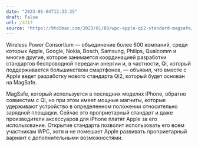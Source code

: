```yaml
---
date: "2023-01-04T12:33:25"
draft: False
url: /3717
source: "https://9to5mac.com/2023/01/03/wpc-apple-qi2-standard-magsafe/"
---
```


Wireless Power Consortium — объединение более 600 компаний, среди которых Apple, Google, Nokia, Bosch, Samsung, Philips, Qualcomm и многие другие, которое занимается координацией разработки стандартов беспроводной передачи энергии и, в частности, Qi, который поддерживается большинством смартфонов, — объявил, что вместе с Apple ведет разработку нового стандарта Qi2, который будет основан на MagSafe. 

MagSafe, который используется в последних моделях iPhone, обратно совместим с Qi, но при этом имеет мощные магниты, которые удерживают устройство в определенном положении относительно зарядной площадки. Сейчас это проприетарный стандарт и даже производители аксессуаров для iPhone платят Apple за его использование. Открытие стандарта позволит использовать его всем участникам WPC, хотя и не помешает Apple развивать проприетарный вариант с дополнительными возможностями.
